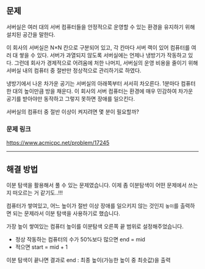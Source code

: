 ## 문제

서버실은 여러 대의 서버 컴퓨터들을 안정적으로 운영할 수 있는 환경을 유지하기 위해 설치된 공간을 말한다.

이 회사의 서버실은 N×N 칸으로 구분되어 있고, 각 칸마다 서버 랙이 있어 컴퓨터를 여러 대 쌓을 수 있다. 서버가 과열되지 않도록 서버실에는 언제나 냉방기가 작동하고 있다. 그런데 회사가 경제적으로 어려움에 처한 나머지, 서버실의 운영 비용을 줄이기 위해 서버실 내의 컴퓨터 중 절반만 정상적으로 관리하기로 하였다.

냉방기에서 나온 차가운 공기는 서버실의 아래쪽부터 서서히 차오른다. 1분마다 컴퓨터 한 대의 높이만큼 방을 채운다. 이 회사의 서버 컴퓨터는 환경에 매우 민감하여 차가운 공기를 받아야만 동작하고 그렇지 못하면 장애를 일으킨다.

서버실의 컴퓨터 중 절반 이상이 켜지려면 몇 분이 필요할까?

### 문제 링크

https://www.acmicpc.net/problem/17245

---

## 해결 방법

이분 탐색을 활용해서 풀 수 있는 문제였습니다. 이제 좀 이분탐색이 어떤 문제에서 쓰는 지 떠오르는 거 같기도..!!!

컴퓨터가 쌓여있고, 어느 높이가 절반 이상 장애를 일으키지 않는 것인지 `높이`를 출력하면 되는 문제라서 이분 탐색을 사용하기로 했습니다.

가장 높이 쌓여있는 컴퓨터 높이를 이분탐색 오른쪽 끝 범위로 설정해주었습니다.

- 정상 작동하는 컴퓨터의 수가 50%보다 많으면 end = mid
- 적으면 start = mid + 1

이분 탐색이 끝나면 결과로 end : 최종 높이(가능한 높이 중 최솟값)을 출력
